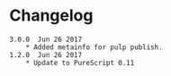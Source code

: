 Changelog
=========

    3.0.0  Jun 26 2017
        * Added metainfo for pulp publish.
    1.2.0  Jun 26 2017
        * Update to PureScript 0.11

